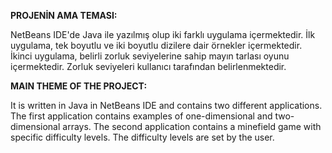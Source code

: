 
**PROJENİN AMA TEMASI:**

NetBeans IDE'de Java ile yazılmış olup iki farklı uygulama içermektedir. İlk uygulama, tek boyutlu ve iki boyutlu dizilere dair örnekler içermektedir. İkinci uygulama, belirli zorluk seviyelerine sahip 
mayın tarlası oyunu içermektedir. Zorluk seviyeleri kullanıcı tarafından belirlenmektedir.

**MAIN THEME OF THE PROJECT:**

It is written in Java in NetBeans IDE and contains two different applications. The first application contains examples of one-dimensional and two-dimensional arrays. The second application contains a 
minefield game with specific difficulty levels. The difficulty levels are set by the user.
